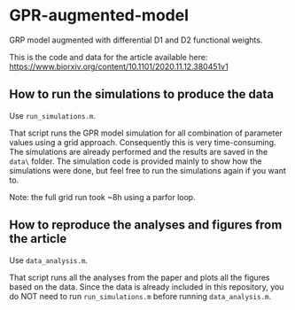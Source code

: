 # GPR-augmented-model
GRP model augmented with differential D1 and D2 functional weights.

This is the code and data for the article available here:
https://www.biorxiv.org/content/10.1101/2020.11.12.380451v1

## How to run the simulations to produce the data

Use ```run_simulations.m```.

That script runs the GPR model simulation for all combination of
parameter values using a grid approach. Consequently this is very
time-consuming. The simulations are already performed and the results are
saved in the ```data\``` folder. The simulation code is provided mainly to show how the
simulations were done, but feel free to run the simulations again if you want to.

Note: the full grid run took ~8h using a parfor loop.

## How to reproduce the analyses and figures from the article


Use ```data_analysis.m```.

That script runs all the analyses from the paper and plots all the
figures based on the data. Since the data is already included in this repository, you do NOT
need to run ```run_simulations.m``` before running ```data_analysis.m```.
